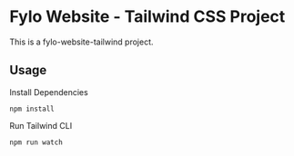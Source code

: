 # Fylo Website - Tailwind CSS Project

This is a fylo-website-tailwind project.

## Usage

Install Dependencies

```
npm install
```

Run Tailwind CLI

```
npm run watch
```
